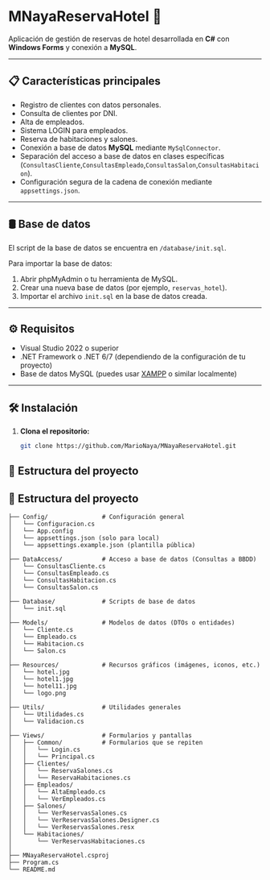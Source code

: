 # MNayaReservaHotel 🏨

Aplicación de gestión de reservas de hotel desarrollada en **C#** con **Windows Forms** y conexión a **MySQL**.

---

## 📋 Características principales

- Registro de clientes con datos personales.
- Consulta de clientes por DNI.
- Alta de empleados.
- Sistema LOGIN para empleados.
- Reserva de habitaciones y salones.
- Conexión a base de datos **MySQL** mediante `MySqlConnector`.
- Separación del acceso a base de datos en clases específicas (`ConsultasCliente`,`ConsultasEmpleado`,`ConsultasSalon`,`ConsultasHabitacion`).
- Configuración segura de la cadena de conexión mediante `appsettings.json`.

---

## 🛢️ Base de datos

El script de la base de datos se encuentra en `/database/init.sql`.

Para importar la base de datos:

1. Abrir phpMyAdmin o tu herramienta de MySQL.
2. Crear una nueva base de datos (por ejemplo, `reservas_hotel`).
3. Importar el archivo `init.sql` en la base de datos creada.

---

## ⚙️ Requisitos

- Visual Studio 2022 o superior
- .NET Framework o .NET 6/7 (dependiendo de la configuración de tu proyecto)
- Base de datos MySQL (puedes usar [XAMPP](https://www.apachefriends.org/es/index.html) o similar localmente)

---

## 🛠 Instalación

1. **Clona el repositorio:**

   ```bash
   git clone https://github.com/MarioNaya/MNayaReservaHotel.git

## 📂 Estructura del proyecto
## 📂 Estructura del proyecto

```
├── Config/               # Configuración general
│   └── Configuracion.cs
│   └── App.config
│   └── appsettings.json (solo para local)
│   └── appsettings.example.json (plantilla pública)
│
├── DataAccess/           # Acceso a base de datos (Consultas a BBDD)
│   └── ConsultasCliente.cs
│   └── ConsultasEmpleado.cs
│   └── ConsultasHabitacion.cs
│   └── ConsultasSalon.cs
│
├── Database/             # Scripts de base de datos
│   └── init.sql
│
├── Models/               # Modelos de datos (DTOs o entidades)
│   └── Cliente.cs
│   └── Empleado.cs
│   └── Habitacion.cs
│   └── Salon.cs
│
├── Resources/            # Recursos gráficos (imágenes, iconos, etc.)
│   └── hotel.jpg
│   └── hotel1.jpg
│   └── hotel11.jpg
│   └── logo.png
│
├── Utils/                # Utilidades generales
│   └── Utilidades.cs
│   └── Validacion.cs
│
├── Views/                # Formularios y pantallas
│   ├── Common/           # Formularios que se repiten
│   │   └── Login.cs
│   │   └── Principal.cs
│   ├── Clientes/
│   │   └── ReservaSalones.cs
│   │   └── ReservaHabitaciones.cs
│   ├── Empleados/
│   │   └── AltaEmpleado.cs
│   │   └── VerEmpleados.cs
│   ├── Salones/
│   │   └── VerReservasSalones.cs
│   │   └── VerReservasSalones.Designer.cs
│   │   └── VerReservasSalones.resx
│   └── Habitaciones/
│       └── VerReservasHabitaciones.cs
│
├── MNayaReservaHotel.csproj
├── Program.cs
└── README.md
```
